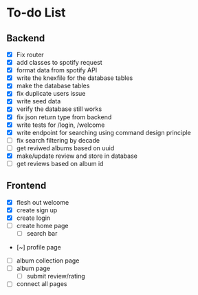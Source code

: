 # To-do List
## Backend
- [x] Fix router
- [x] add classes to spotify request 
- [x] format data from spotify API
- [x] write the knexfile for the database tables
- [x] make the database tables 
- [x] fix duplicate users issue
- [x] write seed data
- [x] verify the database still works
- [x] fix json return type from backend
- [x] write tests for /login, /welcome
- [x] write endpoint for searching using command design principle
- [ ] fix search filtering by decade
- [ ] get reviwed albums based on uuid
- [X] make/update review and store in database
- [ ] get reviews based on album id

## Frontend
- [x] flesh out welcome
- [x] create sign up
- [x] create login
- [ ] create home page
  - [ ] search bar
- [~] profile page
- [ ] album collection page
- [ ] album page
  - [ ] submit review/rating
- [ ] connect all pages
